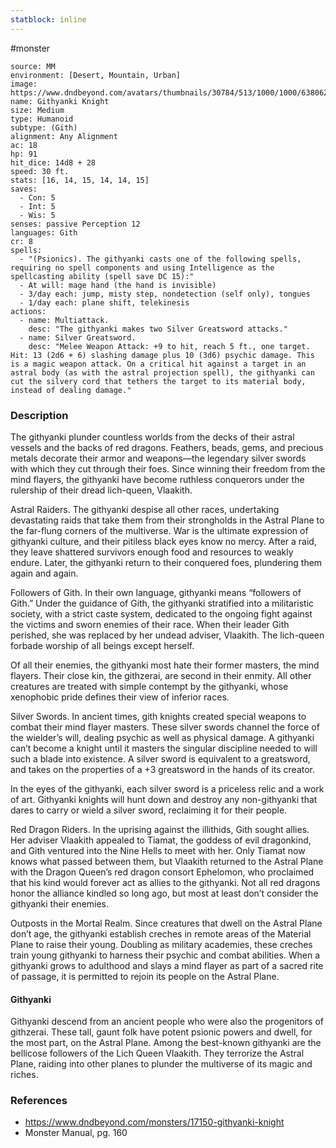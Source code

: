 ```yaml
---
statblock: inline
---
```

 #monster

```statblock
source: MM
environment: [Desert, Mountain, Urban]
image: https://www.dndbeyond.com/avatars/thumbnails/30784/513/1000/1000/638062044708531532.png
name: Githyanki Knight
size: Medium
type: Humanoid
subtype: (Gith)
alignment: Any Alignment
ac: 18
hp: 91
hit_dice: 14d8 + 28
speed: 30 ft.
stats: [16, 14, 15, 14, 14, 15]
saves:
  - Con: 5
  - Int: 5
  - Wis: 5
senses: passive Perception 12
languages: Gith
cr: 8
spells:
  - "(Psionics). The githyanki casts one of the following spells, requiring no spell components and using Intelligence as the spellcasting ability (spell save DC 15):"
  - At will: mage hand (the hand is invisible)
  - 3/day each: jump, misty step, nondetection (self only), tongues
  - 1/day each: plane shift, telekinesis
actions:
  - name: Multiattack.
    desc: "The githyanki makes two Silver Greatsword attacks."
  - name: Silver Greatsword.
    desc: "Melee Weapon Attack: +9 to hit, reach 5 ft., one target. Hit: 13 (2d6 + 6) slashing damage plus 10 (3d6) psychic damage. This is a magic weapon attack. On a critical hit against a target in an astral body (as with the astral projection spell), the githyanki can cut the silvery cord that tethers the target to its material body, instead of dealing damage."
```

### Description

The githyanki plunder countless worlds from the decks of their astral vessels and the backs of red dragons. Feathers, beads, gems, and precious metals decorate their armor and weapons—the legendary silver swords with which they cut through their foes. Since winning their freedom from the mind flayers, the githyanki have become ruthless conquerors under the rulership of their dread lich-queen, Vlaakith.

Astral Raiders. The githyanki despise all other races, undertaking devastating raids that take them from their strongholds in the Astral Plane to the far-flung corners of the multiverse. War is the ultimate expression of githyanki culture, and their pitiless black eyes know no mercy. After a raid, they leave shattered survivors enough food and resources to weakly endure. Later, the githyanki return to their conquered foes, plundering them again and again.

Followers of Gith. In their own language, githyanki means “followers of Gith.” Under the guidance of Gith, the githyanki stratified into a militaristic society, with a strict caste system, dedicated to the ongoing fight against the victims and sworn enemies of their race. When their leader Gith perished, she was replaced by her undead adviser, Vlaakith. The lich-queen forbade worship of all beings except herself.

Of all their enemies, the githyanki most hate their former masters, the mind flayers. Their close kin, the githzerai, are second in their enmity. All other creatures are treated with simple contempt by the githyanki, whose xenophobic pride defines their view of inferior races.

Silver Swords. In ancient times, gith knights created special weapons to combat their mind flayer masters. These silver swords channel the force of the wielder’s will, dealing psychic as well as physical damage. A githyanki can’t become a knight until it masters the singular discipline needed to will such a blade into existence. A silver sword is equivalent to a greatsword, and takes on the properties of a +3 greatsword in the hands of its creator.

In the eyes of the githyanki, each silver sword is a priceless relic and a work of art. Githyanki knights will hunt down and destroy any non-githyanki that dares to carry or wield a silver sword, reclaiming it for their people.

Red Dragon Riders. In the uprising against the illithids, Gith sought allies. Her adviser Vlaakith appealed to Tiamat, the goddess of evil dragonkind, and Gith ventured into the Nine Hells to meet with her. Only Tiamat now knows what passed between them, but Vlaakith returned to the Astral Plane with the Dragon Queen’s red dragon consort Ephelomon, who proclaimed that his kind would forever act as allies to the githyanki. Not all red dragons honor the alliance kindled so long ago, but most at least don’t consider the githyanki their enemies.

Outposts in the Mortal Realm. Since creatures that dwell on the Astral Plane don’t age, the githyanki establish creches in remote areas of the Material Plane to raise their young. Doubling as military academies, these creches train young githyanki to harness their psychic and combat abilities. When a githyanki grows to adulthood and slays a mind flayer as part of a sacred rite of passage, it is permitted to rejoin its people on the Astral Plane.

#### Githyanki

Githyanki descend from an ancient people who were also the progenitors of githzerai. These tall, gaunt folk have potent psionic powers and dwell, for the most part, on the Astral Plane. Among the best-known githyanki are the bellicose followers of the Lich Queen Vlaakith. They terrorize the Astral Plane, raiding into other planes to plunder the multiverse of its magic and riches.

### References

* https://www.dndbeyond.com/monsters/17150-githyanki-knight
* Monster Manual, pg. 160
